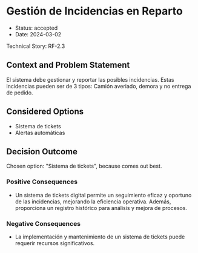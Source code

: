 # Gestión de Incidencias en Reparto

* Status: accepted
* Date: 2024-03-02

Technical Story: RF-2.3

## Context and Problem Statement

El sistema debe gestionar y reportar las posibles incidencias. Estas incidencias pueden ser de 3 tipos: Camión averiado, demora y no entrega de pedido.

## Considered Options

* Sistema de tickets
* Alertas automáticas

## Decision Outcome

Chosen option: "Sistema de tickets", because comes out best.

### Positive Consequences

* Un sistema de tickets digital permite un seguimiento eficaz y oportuno de las incidencias, mejorando la eficiencia operativa. Además, proporciona un registro histórico para análisis y mejora de procesos.

### Negative Consequences

* La implementación y mantenimiento de un sistema de tickets puede requerir recursos significativos. 
